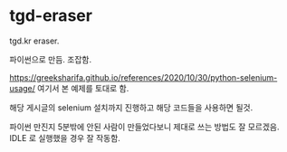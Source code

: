 # tgd-eraser
tgd.kr eraser.

파이썬으로 만듬. 조잡함.

https://greeksharifa.github.io/references/2020/10/30/python-selenium-usage/ 여기서 본 예제를 토대로 함.

해당 게시글의 selenium 설치까지 진행하고 해당 코드들을 사용하면 될것.

파이썬 만진지 5분밖에 안된 사람이 만들었다보니 제대로 쓰는 방법도 잘 모르겠음.
IDLE 로 실행했을 경우 잘 작동함.
